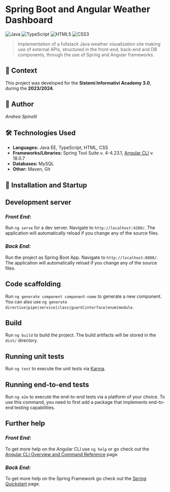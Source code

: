 
# Spring Boot and Angular Weather Dashboard

![Java](https://img.shields.io/badge/Java-ED8B00?style=for-the-badge&logo=java&logoColor=white)
![TypeScript](https://img.shields.io/badge/TypeScript-3178C6?style=for-the-badge&logo=typescript&logoColor=white)
![HTML5](https://img.shields.io/badge/HTML5-E34F26?style=for-the-badge&logo=html5&logoColor=white)
![CSS3](https://img.shields.io/badge/CSS3-1572B6?style=for-the-badge&logo=css3&logoColor=white)

> Implementation of a fullstack Java weather visualization site making use of external APIs, structured in the front-end, back-end and DB components, through the use of Spring and Angular frameworks.

## 📖 **Context**

This project was developed for the **Sistemi Informativi Academy 3.0**, during the **2023/2024**.

## 👥 **Author**
_Andrea Spinelli_

## 🛠️ **Technologies Used**

*   **Languages:** Java EE, TypeScript, HTML, CSS
*   **Frameworks/Libraries:** Spring Tool Suite v. 4-4.23.1, [Angular CLI](https://github.com/angular/angular-cli) v. 18.0.7
*   **Databases:** MySQL
*   **Other:** Maven, Git

## 🚀 **Installation and Startup**

## Development server
### *Front End*:

Run `ng serve` for a dev server. Navigate to `http://localhost:4200/`. The application will automatically reload if you change any of the source files.

### *Back End*:

Run the project as Spring Boot App. Navigate to `http://localhost:8080/`. The application will automatically reload if you change any of the source files.

## Code scaffolding

Run `ng generate component component-name` to generate a new component. You can also use `ng generate directive|pipe|service|class|guard|interface|enum|module`.

## Build

Run `ng build` to build the project. The build artifacts will be stored in the `dist/` directory.

## Running unit tests

Run `ng test` to execute the unit tests via [Karma](https://karma-runner.github.io).

## Running end-to-end tests

Run `ng e2e` to execute the end-to-end tests via a platform of your choice. To use this command, you need to first add a package that implements end-to-end testing capabilities.

## Further help
### *Front End*:

To get more help on the Angular CLI use `ng help` or go check out the [Angular CLI Overview and Command Reference](https://angular.dev/tools/cli) page.

### *Back End*:

To get more help on the Spring Framework go check out the [Spring Quickstart](https://spring.io/quickstart) page.

